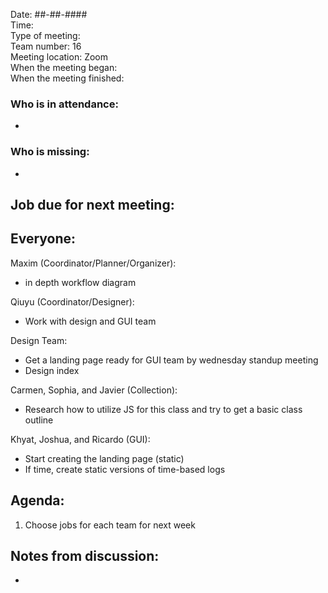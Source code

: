 Date: ##-##-#### <br>
Time: <br> 
Type of meeting: <br>
Team number: 16 <br>
Meeting location: Zoom <br>
When the meeting began: <br> 
When the meeting finished:

### Who is in attendance:
-

### Who is missing:
-

## Job due for next meeting:
Everyone:
-

Maxim (Coordinator/Planner/Organizer):
- in depth workflow diagram

Qiuyu (Coordinator/Designer):
- Work with design and GUI team 

Design Team:
- Get a landing page ready for GUI team by wednesday standup meeting
- Design index

Carmen, Sophia, and Javier (Collection):
- Research how to utilize JS for this class and try to get a basic class outline

Khyat, Joshua, and Ricardo (GUI):
- Start creating the landing page (static)
- If time, create static versions of time-based logs

## Agenda:
1. Choose jobs for each team for next week

## Notes from discussion:
-
